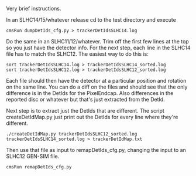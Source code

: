 Very brief instructions.

In an SLHC14/15/whatever release cd to the test directory and execute

    cmsRun dumpDetIds_cfg.py > trackerDetIdsSLHC14.log

Do the same in an SLHC11/12/whatever. Trim off the first few lines at the top so you just have the detector info. For the next step, each line in the SLHC14 file has to match the SLHC12. The easiest way to do this is:

    sort trackerDetIdsSLHC14.log > trackerDetIdsSLHC14_sorted.log
    sort trackerDetIdsSLHC12.log > trackerDetIdsSLHC12_sorted.log

Each file should then have the detector at a particular position and rotation on the same line. You can do a diff on the files and should see that the only difference is in the DetIds for the PixelEndcap. Also differences in the reported disc or whatever but that's just extracted from the DetId.

Next step is to extract just the DetIds that are different. The script createDetIdMap.py just print out the DetIds for every line where they're different.

    ./createDetIdMap.py trackerDetIdsSLHC12_sorted.log trackerDetIdsSLHC14_sorted.log > trackerDetIdMap.txt

Then use that file as input to remapDetIds_cfg.py, changing the input to an SLHC12 GEN-SIM file.

    cmsRun remapDetIds_cfg.py

